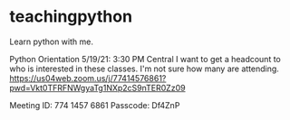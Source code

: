 # teachingpython
Learn python with me. 

Python Orientation 5/19/21: 
3:30 PM Central 
I want to get a headcount to who is interested in these classes. I'm not sure how many are attending. 
https://us04web.zoom.us/j/77414576861?pwd=Vkt0TFRFNWgyaTg1NXp2cS9nTER0Zz09

Meeting ID: 774 1457 6861
Passcode: Df4ZnP
